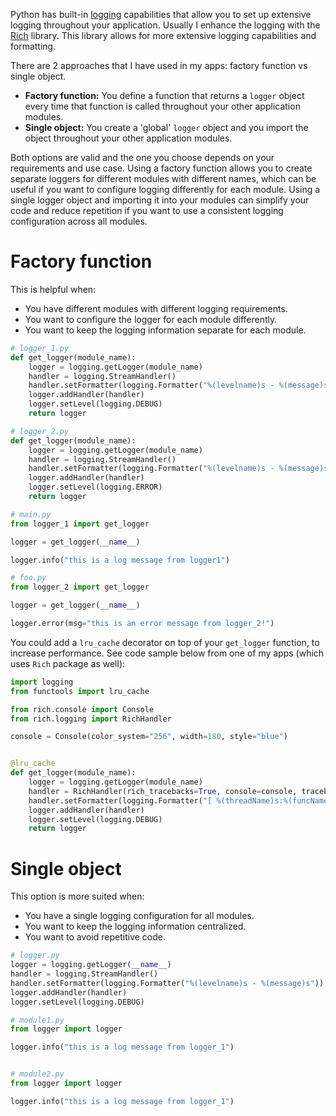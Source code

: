 Python has built-in [logging](https://docs.python.org/3/howto/logging.html) capabilities that allow you to set up
extensive logging throughout your application. Usually I enhance the logging with
the [Rich](https://rich.readthedocs.io/en/stable/logging.html) library. This library allows for more extensive
logging capabilities and formatting.

There are 2 approaches that I have used in my apps: factory function vs single object.

* **Factory function:** You define a function that returns a `logger` object every time that function is called
  throughout your other application modules.
* **Single object:** You create a 'global' `logger` object and you import the object throughout your other
  application modules.

Both options are valid and the one you choose depends on your requirements and use case. Using a factory function
allows you to create separate loggers for different modules with different names, which can be useful if you want to
configure logging differently for each module. Using a single logger object and importing it into your modules can
simplify your code and reduce repetition if you want to use a consistent logging configuration across all modules.

# Factory function

This is helpful when:

* You have different modules with different logging requirements.
* You want to configure the logger for each module differently.
* You want to keep the logging information separate for each module.

```python
# logger_1.py
def get_logger(module_name):
    logger = logging.getLogger(module_name)
    handler = logging.StreamHandler()
    handler.setFormatter(logging.Formatter("%(levelname)s - %(message)s"))
    logger.addHandler(handler)
    logger.setLevel(logging.DEBUG)
    return logger

# logger_2.py
def get_logger(module_name):
    logger = logging.getLogger(module_name)
    handler = logging.StreamHandler()
    handler.setFormatter(logging.Formatter("%(levelname)s - %(message)s"))
    logger.addHandler(handler)
    logger.setLevel(logging.ERROR)
    return logger

# main.py
from logger_1 import get_logger

logger = get_logger(__name__)

logger.info("this is a log message from logger1")

# foo.py
from logger_2 import get_logger

logger = get_logger(__name__)

logger.error(msg="this is an error message from logger_2!")
```

You could add a `lru_cache` decorator on top of your `get_logger` function, to increase performance. See code sample
below from one of my apps (which uses `Rich` package as well):

```python
import logging
from functools import lru_cache

from rich.console import Console
from rich.logging import RichHandler

console = Console(color_system="256", width=180, style="blue")


@lru_cache
def get_logger(module_name):
    logger = logging.getLogger(module_name)
    handler = RichHandler(rich_tracebacks=True, console=console, tracebacks_show_locals=True)
    handler.setFormatter(logging.Formatter("[ %(threadName)s:%(funcName)s:%(pathname)s:%(lineno)d ] - " "%(message)s"))
    logger.addHandler(handler)
    logger.setLevel(logging.DEBUG)
    return logger
```

# Single object

This option is more suited when:

* You have a single logging configuration for all modules.
* You want to keep the logging information centralized.
* You want to avoid repetitive code.

```python
# logger.py
logger = logging.getLogger(__name__)
handler = logging.StreamHandler()
handler.setFormatter(logging.Formatter("%(levelname)s - %(message)s"))
logger.addHandler(handler)
logger.setLevel(logging.DEBUG)

# module1.py
from logger import logger

logger.info("this is a log message from logger_1")


# module2.py
from logger import logger

logger.info("this is a log message from logger_1")
```
